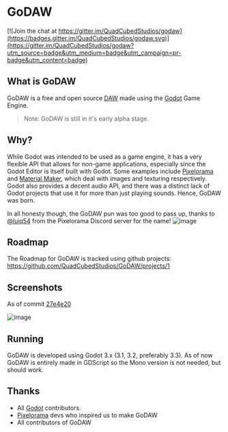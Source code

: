 # GoDAW

[![Join the chat at https://gitter.im/QuadCubedStudios/godaw](https://badges.gitter.im/QuadCubedStudios/godaw.svg)](https://gitter.im/QuadCubedStudios/godaw?utm_source=badge&utm_medium=badge&utm_campaign=pr-badge&utm_content=badge)

What is GoDAW
--
GoDAW is a free and open source [DAW](https://en.wikipedia.org/wiki/Digital_audio_workstation) made using the [Godot](https://godotengine.org/) Game Engine.

> Note: GoDAW is still in it's early alpha stage.

Why?
--
While Godot was intended to be used as a game engine, it has a very flexible API that allows for non-game applications, especially since the Godot Editor is itself built with Godot. Some examples include [Pixelorama](https://github.com/Orama-Interactive/Pixelorama) and [Material Maker](https://github.com/RodZill4/material-maker), which deal with images and texturing respectively. Godot also provides a decent audio API, and there was a distinct lack of Godot projects that use it for more than just playing sounds. Hence, GoDAW was born.

In all honesty though, the GoDAW pun was too good to pass up, thanks to [@luiq54](https://github.com/luiq54) from the Pixelorama Discord server for the name!
![image](https://user-images.githubusercontent.com/11648300/119843934-a05bd480-bf25-11eb-8bd7-74b0d2100b85.png)

Roadmap
--
The Roadmap for GoDAW is tracked using github projects: https://github.com/QuadCubedStudios/GoDAW/projects/1

Screenshots
--
As of commit [27e4e20](https://github.com/QuadCubedStudios/GoDAW/commit/27e4e20d0f59e207047c0da10054ef34ad062f6e)

![image](https://user-images.githubusercontent.com/62714538/136144298-e10f31ef-39c1-4939-8350-708c004543a4.png)

Running
--
GoDAW is developed using Godot 3.x (3.1, 3.2, preferably 3.3). As of now GoDAW is entirely made in GDScript so the Mono version is not needed, but should work.

Thanks
--
* All [Godot](https://github.com/godotengine/godot) contributors.
* [Pixelorama](https://github.com/Orama-Interactive/Pixelorama) devs who inspired us to make GoDAW
* All contributors of GoDAW
